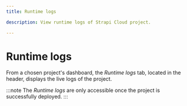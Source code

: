 ```yaml
---
title: Runtime logs

description: View runtime logs of Strapi Cloud project.

---
```


# Runtime logs

From a chosen project's dashboard, the *Runtime logs* tab, located in the header, displays the live logs of the project.

:::note
The *Runtime logs* are only accessible once the project is successfully deployed.
:::

